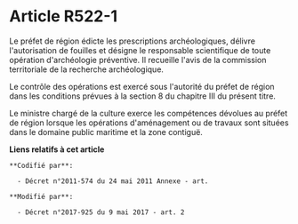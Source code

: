 # Article R522-1

Le préfet de région édicte les prescriptions archéologiques, délivre l'autorisation de fouilles et désigne le responsable
scientifique de toute opération d'archéologie préventive. Il recueille l'avis de la commission territoriale de la recherche
archéologique.

Le contrôle des opérations est exercé sous l'autorité du préfet de région dans les conditions prévues à la section 8 du
chapitre III du présent titre.

Le ministre chargé de la culture exerce les compétences dévolues au préfet de région lorsque les opérations d'aménagement ou
de travaux sont situées dans le domaine public maritime et la zone contiguë.

**Liens relatifs à cet article**

	**Codifié par**:

	  - Décret n°2011-574 du 24 mai 2011 Annexe - art.

	**Modifié par**:

	  - Décret n°2017-925 du 9 mai 2017 - art. 2
